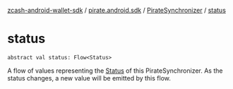 [zcash-android-wallet-sdk](../../index.md) / [pirate.android.sdk](../index.md) / [PirateSynchronizer](index.md) / [status](./status.md)

# status

`abstract val status: Flow<Status>`

A flow of values representing the [Status](-status/index.md) of this PirateSynchronizer. As the status changes, a new
value will be emitted by this flow.


